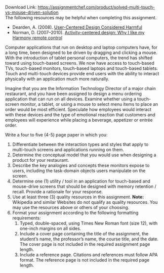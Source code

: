 Download Link: https://assignmentchef.com/product/solved-multi-touch-vs-mouse-driven-solution
<br>
The following resources may be helpful when completing this assignment.

<ul>

 <li>Dearden, A. (2008). <a title="User-Centered Design Considered Harmful" href="https://smartech.gatech.edu/bitstream/handle/1853/48573/User%20Centered%20Design%20Considered%20Harmful.pdf?sequence=1" rel="nofollow">User-Centered Design Considered Harmful</a></li>

 <li>Norman, D. (2007–2010). <a title="Activity-Centered Design" href="http://www.jnd.org/dn.mss/activitycentere.html" rel="nofollow">Activity-centered design: Why I like my Harmony remote control</a></li>

</ul>

Computer applications that run on desktop and laptop computers have, for a long time, been designed to be driven by dragging and clicking a mouse. With the introduction of tablet personal computers, the trend has shifted toward using touch-based screens. We now have access to touch-based TVs, touch-based monitors, touch-based laptops and touch-based tablets. Touch and multi-touch devices provide end users with the ability to interact physically with an application much more naturally.

Imagine that you are the Information Technology Director of a major chain restaurant, and you have been assigned to design a menu ordering application that can run on all devices. Examine whether using a touch-screen monitor, a tablet, or using a mouse to select menu items to place an order would be most efficient. Speculate how employees would interact with these devices and the type of emotional reaction that customers and employees will experience while placing a beverage, appetizer or entrée order.

Write a four to five (4-5) page paper in which you:

<ol>

 <li>Differentiate between the interaction types and styles that apply to multi-touch screens and applications running on them.</li>

 <li>Determine the conceptual model that you would use when designing a product for your restaurant.</li>

 <li>Describe the key analogies and concepts these monitors expose to users, including the task-domain objects users manipulate on the screen.</li>

 <li>Determine one (1) utility / tool in an application for touch-based and mouse-drive screens that should be designed with memory retention / recall. Provide a rationale for your response.</li>

 <li>Use at least three (3) quality resources in this assignment. <strong>Note:</strong> Wikipedia and similar Websites do not qualify as quality resources. You may use the resources above or others of your choosing.</li>

 <li>Format your assignment according to the following formatting requirements:

  <ol>

   <li>Typed, double-spaced, using Times New Roman font (size 12), with one-inch margins on all sides.</li>

   <li>Include a cover page containing the title of the assignment, the student’s name, the professor’s name, the course title, and the date. The cover page is not included in the required assignment page length.</li>

   <li>Include a reference page. Citations and references must follow APA format. The reference page is not included in the required page length.</li>

  </ol></li>

</ol>